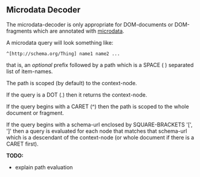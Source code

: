 ## Microdata Decoder

The microdata-decoder is only appropriate for DOM-documents or DOM-fragments
which are annotated with [microdata](https://www.w3.org/TR/microdata/).

A microdata query will look something like:

```
^[http://schema.org/Thing] name1 name2 ...
```

that is, an *optional* prefix followed by a path 
which is a SPACE ( ) separated list of item-names. 

The path is scoped (by default) to the context-node.  

If the query is a DOT (.) then it returns the context-node.  

If the query begins with a CARET (^) then 
the path is scoped to the whole document or fragment.  

If the query begins with a schema-url enclosed by SQUARE-BRACKETS '[', ']' then 
a query is evaluated for each node that matches that schema-url which is a descendant of the context-node (or whole document if there is a CARET first). 

**TODO:**

- explain path evaluation
